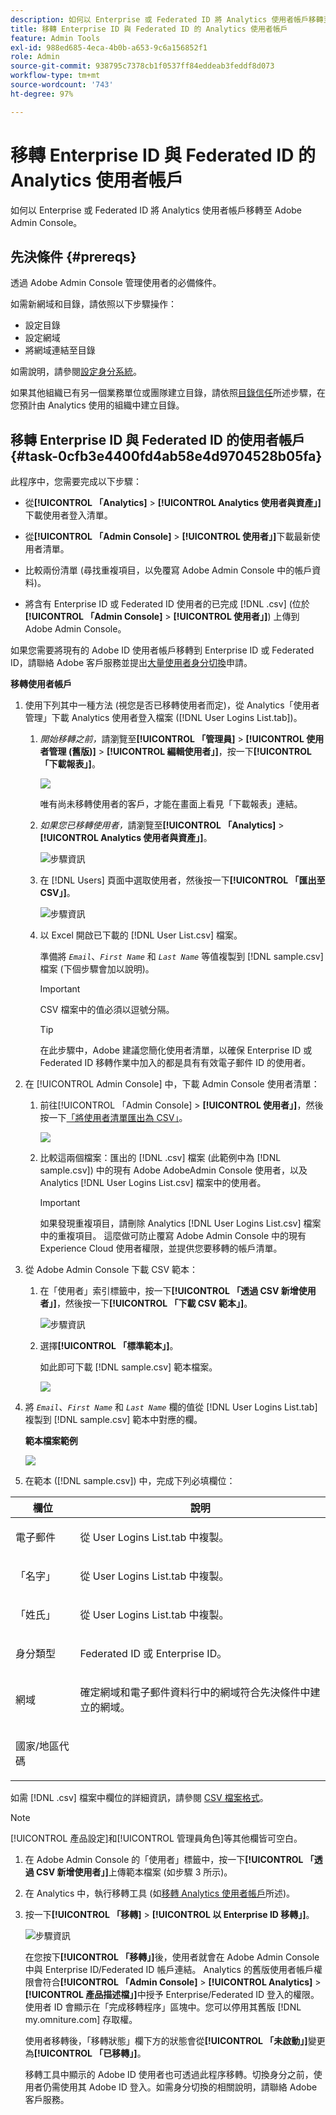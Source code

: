 ```yaml
---
description: 如何以 Enterprise 或 Federated ID 將 Analytics 使用者帳戶移轉至 Adobe Admin Console。
title: 移轉 Enterprise ID 與 Federated ID 的 Analytics 使用者帳戶
feature: Admin Tools
exl-id: 988ed685-4eca-4b0b-a653-9c6a156852f1
role: Admin
source-git-commit: 938795c7378cb1f0537ff84eddeab3feddf8d073
workflow-type: tm+mt
source-wordcount: '743'
ht-degree: 97%

---
```


# 移轉 Enterprise ID 與 Federated ID 的 Analytics 使用者帳戶

如何以 Enterprise 或 Federated ID 將 Analytics 使用者帳戶移轉至 Adobe Admin Console。

## 先決條件 {#prereqs}

透過 Adobe Admin Console 管理使用者的必備條件。

如需新網域和目錄，請依照以下步驟操作：

* 設定目錄
* 設定網域
* 將網域連結至目錄

如需說明，請參閱[設定身分系統](https://helpx.adobe.com/tw/enterprise/using/set-up-identity.html)。

如果其他組織已有另一個業務單位或團隊建立目錄，請依照[目錄信任](https://helpx.adobe.com/tw/enterprise/using/set-up-identity.html#Directorytrusting)所述步驟，在您預計由 Analytics 使用的組織中建立目錄。

## 移轉 Enterprise ID 與 Federated ID 的使用者帳戶 {#task-0cfb3e4400fd4ab58e4d9704528b05fa}

此程序中，您需要完成以下步驟：

* 從&#x200B;**[!UICONTROL 「Analytics]** > **[!UICONTROL Analytics 使用者與資產」]**&#x200B;下載使用者登入清單。

* 從&#x200B;**[!UICONTROL 「Admin Console]** > **[!UICONTROL 使用者」]**&#x200B;下載最新使用者清單。

* 比較兩份清單 (尋找重複項目，以免覆寫 Adobe Admin Console 中的帳戶資料)。
* 將含有 Enterprise ID 或 Federated ID 使用者的已完成 [!DNL .csv] (位於&#x200B;**[!UICONTROL 「Admin Console]** > **[!UICONTROL 使用者」]**) 上傳到 Adobe Admin Console。

如果您需要將現有的 Adobe ID 使用者帳戶移轉到 Enterprise ID 或 Federated ID，請聯絡 Adobe 客戶服務並提出[大量使用者身分切換](https://helpx.adobe.com/tw/enterprise/using/bulk-operations.html)申請。

**移轉使用者帳戶**

1. 使用下列其中一種方法 (視您是否已移轉使用者而定)，從 Analytics「使用者管理」下載 Analytics 使用者登入檔案 ([!DNL User Logins List.tab])。
   1. *開始移轉之前，*&#x200B;請瀏覽至&#x200B;**[!UICONTROL 「管理員]** > **[!UICONTROL 使用者管理 (舊版)]** > **[!UICONTROL 編輯使用者」]**，按一下&#x200B;**[!UICONTROL 「下載報表」]**。

      ![](/help/admin/admin/user-management2/user-migration/assets/download-report.png)

      唯有尚未移轉使用者的客戶，才能在畫面上看見「下載報表」連結。

   1. *如果您已移轉使用者，*&#x200B;請瀏覽至&#x200B;**[!UICONTROL 「Analytics]** > **[!UICONTROL Analytics 使用者與資產」]**。

      ![步驟資訊](/help/admin/admin/user-management2/user-migration/assets/admin-analytics-users-assets.png)

   1. 在 [!DNL Users] 頁面中選取使用者，然後按一下&#x200B;**[!UICONTROL 「匯出至 CSV」]**。

      ![步驟資訊](/help/admin/admin/user-management2/user-migration/assets/export-csv-migrate.png)

   1. 以 Excel 開啟已下載的 [!DNL User List.csv] 檔案。

      準備將 *`Email`*、*`First Name`* 和 *`Last Name`* 等值複製到 [!DNL sample.csv] 檔案 (下個步驟會加以說明)。

      >[!IMPORTANT]
      >
      >CSV 檔案中的值必須以逗號分隔。

      >[!TIP]
      >
      >在此步驟中，Adobe 建議您簡化使用者清單，以確保 Enterprise ID 或 Federated ID 移轉作業中加入的都是具有有效電子郵件 ID 的使用者。

1. 在 [!UICONTROL Admin Console] 中，下載 Admin Console 使用者清單：

   1. 前往[!UICONTROL 「Admin Console] > **[!UICONTROL 使用者」]**，然後按一下[「將使用者清單匯出為 CSV」](https://helpx.adobe.com/tw/enterprise/using/users.html)。

      ![](/help/admin/admin/user-management2/user-migration/assets/export-csv.png)

   1. 比較這兩個檔案：匯出的 [!DNL .csv] 檔案 (此範例中為 [!DNL sample.csv]) 中的現有 Adobe AdobeAdmin Console 使用者，以及 Analytics [!DNL User Logins List.csv] 檔案中的使用者。

      >[!IMPORTANT]
      >
      >如果發現重複項目，請刪除 Analytics [!DNL User Logins List.csv] 檔案中的重複項目。 這麼做可防止覆寫 Adobe Admin Console 中的現有 Experience Cloud 使用者權限，並提供您要移轉的帳戶清單。

1. 從 Adobe Admin Console 下載 CSV 範本：
   1. 在「使用者」索引標籤中，按一下&#x200B;**[!UICONTROL 「透過 CSV 新增使用者」]**，然後按一下&#x200B;**[!UICONTROL 「下載 CSV 範本」]**。

      ![步驟資訊](/help/admin/admin/user-management2/user-migration/assets/add-users-csv.png)

   1. 選擇&#x200B;**[!UICONTROL 「標準範本」]**。

      如此即可下載 [!DNL sample.csv] 範本檔案。

      ![](/help/admin/admin/user-management2/user-migration/assets/download-csv-template.png)

1. 將 *`Email`*、*`First Name`* 和 *`Last Name`* 欄的值從 [!DNL User Logins List.tab] 複製到 [!DNL sample.csv] 範本中對應的欄。

   **範本檔案範例**

   ![](/help/admin/admin/user-management2/user-migration/assets/sample.png)

1. 在範本 ([!DNL sample.csv]) 中，完成下列必填欄位：

<table id="table_1B5EEFDB5BD8436EB760BE5FFAB1CF02"> 
 <thead> 
  <tr> 
   <th colname="col1" class="entry"> 欄位 </th> 
   <th colname="col2" class="entry"> 說明 </th> 
  </tr>
 </thead>
 <tbody> 
  <tr> 
   <td colname="col1"> <p>電子郵件 </p> </td> 
   <td colname="col2"> <p>從 <span class="filepath">User Logins List.tab</span> 中複製。 </p> </td> 
  </tr> 
  <tr> 
   <td colname="col1"> <p>「名字」 </p> </td> 
   <td colname="col2"> <p>從 <span class="filepath">User Logins List.tab</span> 中複製。 </p> </td> 
  </tr> 
  <tr> 
   <td colname="col1"> <p>「姓氏」 </p> </td> 
   <td colname="col2"> <p>從 <span class="filepath">User Logins List.tab</span> 中複製。 </p> </td> 
  </tr> 
  <tr> 
   <td colname="col1"> <p>身分類型 </p> </td> 
   <td colname="col2"> <p><span class="term">Federated ID</span> 或 <span class="term">Enterprise ID</span>。 </p> </td> 
  </tr> 
  <tr> 
   <td colname="col1"> <p>網域 </p> </td> 
   <td colname="col2"> <p>確定<span class="term">網域</span>和<span class="term">電子郵件</span>資料行中的網域符合先決條件</a>中建立的網域。 </p> </td> 
  </tr> 
  <tr> 
   <td colname="col1"> <p>國家/地區代碼 </p> </td> 
   <td colname="col2"> </td> 
  </tr> 
 </tbody> 
</table>

如需 [!DNL .csv] 檔案中欄位的詳細資訊，請參閱 [CSV 檔案格式](https://helpx.adobe.com/tw/enterprise/using/users.html)。

>[!NOTE]
>
> [!UICONTROL 產品設定]和[!UICONTROL 管理員角色]等其他欄皆可空白。

1. 在 Adobe Admin Console 的「使用者」標籤中，按一下&#x200B;**[!UICONTROL 「透過 CSV 新增使用者」]**&#x200B;上傳範本檔案 (如步驟 3 所示)。
1. 在 Analytics 中，執行移轉工具 (如[移轉 Analytics 使用者帳戶](/help/admin/admin/user-management2/user-migration/t-migrate-users.md)所述)。
1. 按一下&#x200B;**[!UICONTROL 「移轉]** > **[!UICONTROL 以 Enterprise ID 移轉」]**。

   ![步驟資訊](/help/admin/admin/user-management2/user-migration/assets/migrate-as-enterprise.png)

   在您按下&#x200B;**[!UICONTROL 「移轉」]**&#x200B;後，使用者就會在 Adobe Admin Console 中與 Enterprise ID/Federated ID 帳戶連結。 Analytics 的舊版使用者帳戶權限會符合&#x200B;**[!UICONTROL 「Admin Console]** > **[!UICONTROL Analytics]** > **[!UICONTROL 產品描述檔」]**&#x200B;中授予 Enterprise/Federated ID 登入的權限。使用者 ID 會顯示在「完成移轉程序」區塊中。您可以停用其舊版 [!DNL my.omniture.com] 存取權。

   使用者移轉後，「移轉狀態」欄下方的狀態會從&#x200B;**[!UICONTROL 「未啟動」]**&#x200B;變更為&#x200B;**[!UICONTROL 「已移轉」]**。

   移轉工具中顯示的 Adobe ID 使用者也可透過此程序移轉。切換身分之前，使用者仍需使用其 Adobe ID 登入。如需身分切換的相關說明，請聯絡 Adobe 客戶服務。
